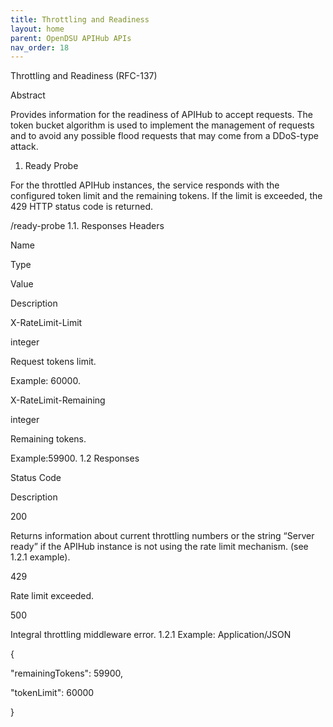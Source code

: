 ```yaml
---
title: Throttling and Readiness 
layout: home
parent: OpenDSU APIHub APIs
nav_order: 18
---
```


Throttling and Readiness (RFC-137)

Abstract

Provides information for the readiness of APIHub to accept requests. The token bucket algorithm is used to implement the management of requests and to avoid any possible flood requests that may come from a DDoS-type attack.
1. Ready Probe

For the throttled APIHub instances, the service responds with the configured token limit and the remaining tokens. If the limit is exceeded, the 429 HTTP status code is returned.

	

/ready-probe
1.1. Responses Headers

Name
	

Type
	

Value
	

Description

X-RateLimit-Limit
	

integer
	

	

Request tokens limit.

Example: 60000.

X-RateLimit-Remaining
	

integer
	

	

Remaining tokens.

Example:59900.
1.2 Responses

Status Code
	

Description

200
	

Returns information about current throttling numbers or the string “Server ready” if the APIHub instance is not using the rate limit mechanism. (see 1.2.1 example).

429
	

Rate limit exceeded.

500
	

Integral throttling middleware error.
1.2.1 Example: Application/JSON

{

 "remainingTokens": 59900,

 "tokenLimit": 60000

}

